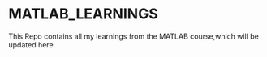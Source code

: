 # MATLAB_LEARNINGS

This Repo contains all my learnings from the MATLAB course,which will be updated here.
